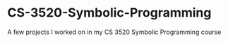 # CS-3520-Symbolic-Programming
A few projects I worked on in my CS 3520 Symbolic Programming course

